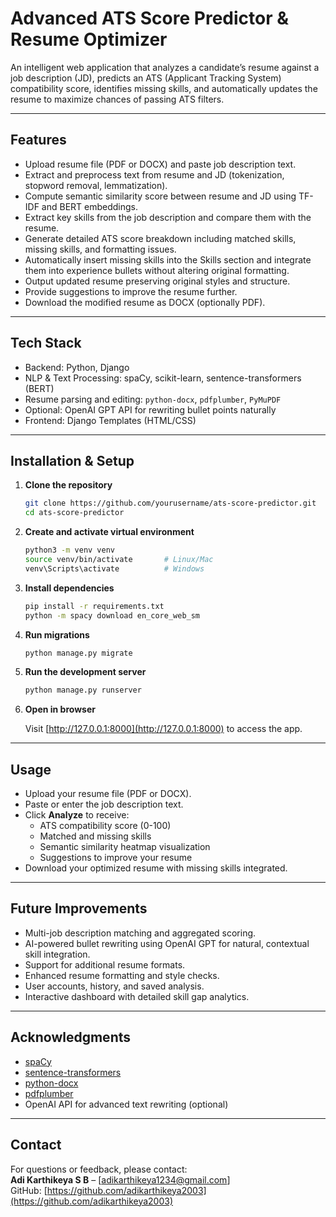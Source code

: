 # Advanced ATS Score Predictor & Resume Optimizer

An intelligent web application that analyzes a candidate’s resume against a job description (JD), predicts an ATS (Applicant Tracking System) compatibility score, identifies missing skills, and automatically updates the resume to maximize chances of passing ATS filters.

---

## Features

- Upload resume file (PDF or DOCX) and paste job description text.
- Extract and preprocess text from resume and JD (tokenization, stopword removal, lemmatization).
- Compute semantic similarity score between resume and JD using TF-IDF and BERT embeddings.
- Extract key skills from the job description and compare them with the resume.
- Generate detailed ATS score breakdown including matched skills, missing skills, and formatting issues.
- Automatically insert missing skills into the Skills section and integrate them into experience bullets without altering original formatting.
- Output updated resume preserving original styles and structure.
- Provide suggestions to improve the resume further.
- Download the modified resume as DOCX (optionally PDF).

---

## Tech Stack

- Backend: Python, Django
- NLP & Text Processing: spaCy, scikit-learn, sentence-transformers (BERT)
- Resume parsing and editing: `python-docx`, `pdfplumber`, `PyMuPDF`
- Optional: OpenAI GPT API for rewriting bullet points naturally
- Frontend: Django Templates (HTML/CSS)

---

## Installation & Setup

1. **Clone the repository**

    ```bash
    git clone https://github.com/yourusername/ats-score-predictor.git
    cd ats-score-predictor
    ```

2. **Create and activate virtual environment**

    ```bash
    python3 -m venv venv
    source venv/bin/activate       # Linux/Mac
    venv\Scripts\activate          # Windows
    ```

3. **Install dependencies**

    ```bash
    pip install -r requirements.txt
    python -m spacy download en_core_web_sm
    ```

4. **Run migrations**

    ```bash
    python manage.py migrate
    ```

5. **Run the development server**

    ```bash
    python manage.py runserver
    ```

6. **Open in browser**

    Visit [http://127.0.0.1:8000](http://127.0.0.1:8000) to access the app.

---

## Usage

- Upload your resume file (PDF or DOCX).
- Paste or enter the job description text.
- Click **Analyze** to receive:
  - ATS compatibility score (0-100)
  - Matched and missing skills
  - Semantic similarity heatmap visualization
  - Suggestions to improve your resume
- Download your optimized resume with missing skills integrated.

---

## Future Improvements

- Multi-job description matching and aggregated scoring.
- AI-powered bullet rewriting using OpenAI GPT for natural, contextual skill integration.
- Support for additional resume formats.
- Enhanced resume formatting and style checks.
- User accounts, history, and saved analysis.
- Interactive dashboard with detailed skill gap analytics.

---

## Acknowledgments

- [spaCy](https://spacy.io/)
- [sentence-transformers](https://www.sbert.net/)
- [python-docx](https://python-docx.readthedocs.io/)
- [pdfplumber](https://github.com/jsvine/pdfplumber)
- OpenAI API for advanced text rewriting (optional)

---

## Contact

For questions or feedback, please contact:  
**Adi Karthikeya S B** – [adikarthikeya1234@gmail.com]  
GitHub: [https://github.com/adikarthikeya2003](https://github.com/adikarthikeya2003)
